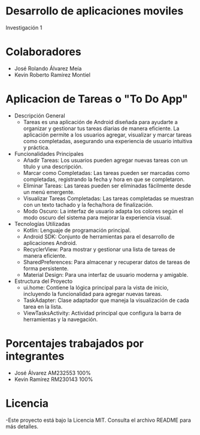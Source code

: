 # Desarrollo de aplicaciones moviles
  Investigación 1

# Colaboradores
  
  - José Rolando Álvarez Meía
  - Kevin Roberto Ramírez Montiel

# Aplicacion de Tareas o "To Do App"

  - Descripción General
    - Tareas es una aplicación de Android diseñada para ayudarte a organizar y gestionar tus tareas diarias de manera eficiente. La aplicación permite a los usuarios agregar, visualizar y marcar tareas como completadas, asegurando una experiencia de usuario intuitiva y práctica.
  - Funcionalidades Principales
      - Añadir Tareas: Los usuarios pueden agregar nuevas tareas con un título y una descripción.
      - Marcar como Completadas: Las tareas pueden ser marcadas como completadas, registrando la fecha y hora en que se completaron.
      - Eliminar Tareas: Las tareas pueden ser eliminadas fácilmente desde un menú emergente.
      - Visualizar Tareas Completadas: Las tareas completadas se muestran con un texto tachado y la fecha/hora de finalización.
      - Modo Oscuro: La interfaz de usuario adapta los colores según el modo oscuro del sistema para mejorar la experiencia visual.
  - Tecnologías Utilizadas
    - Kotlin: Lenguaje de programación principal.
    - Android SDK: Conjunto de herramientas para el desarrollo de aplicaciones Android.
    - RecyclerView: Para mostrar y gestionar una lista de tareas de manera eficiente.
    - SharedPreferences: Para almacenar y recuperar datos de tareas de forma persistente.
    - Material Design: Para una interfaz de usuario moderna y amigable.
  - Estructura del Proyecto
    - ui.home: Contiene la lógica principal para la vista de inicio, incluyendo la funcionalidad para agregar nuevas tareas.
    - TaskAdapter: Clase adaptador que maneja la visualización de cada tarea en la lista.
    - ViewTasksActivity: Actividad principal que configura la barra de herramientas y la navegación.

# Porcentajes trabajados por integrantes
  - José Álvarez AM232553 100%
  - Kevin Ramírez RM230143 100%

# Licencia
  -Este proyecto está bajo la Licencia MIT. Consulta el archivo README para más detalles.




